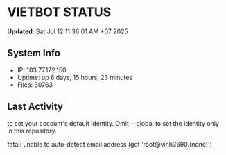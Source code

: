 # VIETBOT STATUS
**Updated**: Sat Jul 12 11:36:01 AM +07 2025

## System Info
- IP: 103.77.172.150
- Uptime: up 6 days, 15 hours, 23 minutes
- Files: 30763

## Last Activity

to set your account's default identity.
Omit --global to set the identity only in this repository.

fatal: unable to auto-detect email address (got 'root@vinh3690.(none)')
